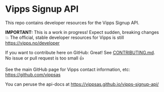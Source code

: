 # Vipps Signup API

This repo contains developer resources for the Vipps Signup API.

**IMPORTANT:** This is a work in progress! Expect sudden, breaking changes :boom: The official, stable developer resources for Vipps is still https://vipps.no/developer

If you want to contribute here on GitHub: Great! See [CONTRIBUTING.md](CONTRIBUTING.md). No issue or pull request is too small 👍 

See the main GitHub page for Vipps contact information, etc: https://github.com/vippsas  

You can peruse the api-docs at https://vippsas.github.io/vipps-signup-api/
